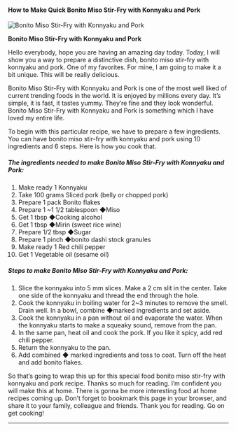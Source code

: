             

#### How to Make Quick Bonito Miso Stir-Fry with Konnyaku and Pork

![Bonito Miso Stir-Fry with Konnyaku and Pork](https://img-global.cpcdn.com/recipes/5446689893646336/751x532cq70/bonito-miso-stir-fry-with-konnyaku-and-pork-recipe-main-photo.jpg)

**Bonito Miso Stir-Fry with Konnyaku and Pork**

Hello everybody, hope you are having an amazing day today. Today, I will show you a way to prepare a distinctive dish, bonito miso stir-fry with konnyaku and pork. One of my favorites. For mine, I am going to make it a bit unique. This will be really delicious.

Bonito Miso Stir-Fry with Konnyaku and Pork is one of the most well liked of current trending foods in the world. It is enjoyed by millions every day. It’s simple, it is fast, it tastes yummy. They’re fine and they look wonderful. Bonito Miso Stir-Fry with Konnyaku and Pork is something which I have loved my entire life.

To begin with this particular recipe, we have to prepare a few ingredients. You can have bonito miso stir-fry with konnyaku and pork using 10 ingredients and 6 steps. Here is how you cook that.

##### The ingredients needed to make Bonito Miso Stir-Fry with Konnyaku and Pork:

1.  Make ready 1 Konnyaku
2.  Take 100 grams Sliced pork (belly or chopped pork)
3.  Prepare 1 pack Bonito flakes
4.  Prepare 1 ~1 1/2 tablespoon ◆Miso
5.  Get 1 tbsp ◆Cooking alcohol
6.  Get 1 tbsp ◆Mirin (sweet rice wine)
7.  Prepare 1/2 tbsp ◆Sugar
8.  Prepare 1 pinch ◆bonito dashi stock granules
9.  Make ready 1 Red chili pepper
10.  Get 1 Vegetable oil (sesame oil)

##### Steps to make Bonito Miso Stir-Fry with Konnyaku and Pork:

1.  Slice the konnyaku into 5 mm slices. Make a 2 cm slit in the center. Take one side of the konnyaku and thread the end through the hole.
2.  Cook the konnyaku in boiling water for 2~3 minutes to remove the smell. Drain well. In a bowl, combine ◆marked ingredients and set aside.
3.  Cook the konnyaku in a pan without oil and evaporate the water. When the konnyaku starts to make a squeaky sound, remove from the pan.
4.  In the same pan, heat oil and cook the pork. If you like it spicy, add red chili pepper.
5.  Return the konnyaku to the pan.
6.  Add combined ◆ marked ingredients and toss to coat. Turn off the heat and add bonito flakes.

So that’s going to wrap this up for this special food bonito miso stir-fry with konnyaku and pork recipe. Thanks so much for reading. I’m confident you will make this at home. There is gonna be more interesting food at home recipes coming up. Don’t forget to bookmark this page in your browser, and share it to your family, colleague and friends. Thank you for reading. Go on get cooking!

* * *